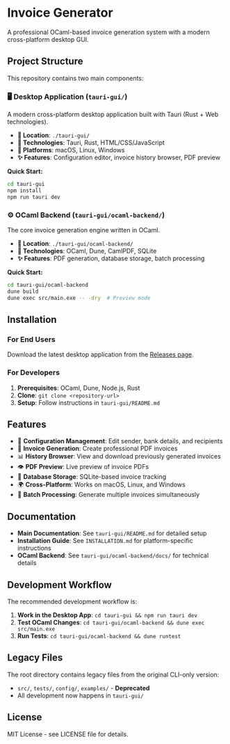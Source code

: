 # Invoice Generator

A professional OCaml-based invoice generation system with a modern cross-platform desktop GUI.

## Project Structure

This repository contains two main components:

### 🖥️ **Desktop Application** (`tauri-gui/`)
A modern cross-platform desktop application built with Tauri (Rust + Web technologies).

- **📁 Location**: `./tauri-gui/`
- **🚀 Technologies**: Tauri, Rust, HTML/CSS/JavaScript
- **📱 Platforms**: macOS, Linux, Windows
- **✨ Features**: Configuration editor, invoice history browser, PDF preview

**Quick Start:**
```bash
cd tauri-gui
npm install
npm run tauri dev
```

### ⚙️ **OCaml Backend** (`tauri-gui/ocaml-backend/`)
The core invoice generation engine written in OCaml.

- **📁 Location**: `./tauri-gui/ocaml-backend/`
- **🚀 Technologies**: OCaml, Dune, CamlPDF, SQLite
- **✨ Features**: PDF generation, database storage, batch processing

**Quick Start:**
```bash
cd tauri-gui/ocaml-backend
dune build
dune exec src/main.exe -- -dry  # Preview mode
```

## Installation

### For End Users
Download the latest desktop application from the [Releases page](https://github.com/username/ocaml-invoice/releases).

### For Developers
1. **Prerequisites**: OCaml, Dune, Node.js, Rust
2. **Clone**: `git clone <repository-url>`
3. **Setup**: Follow instructions in `tauri-gui/README.md`

## Features

- 📝 **Configuration Management**: Edit sender, bank details, and recipients
- 🚀 **Invoice Generation**: Create professional PDF invoices
- 📊 **History Browser**: View and download previously generated invoices
- 👁️ **PDF Preview**: Live preview of invoice PDFs
- 💾 **Database Storage**: SQLite-based invoice tracking
- 🌍 **Cross-Platform**: Works on macOS, Linux, and Windows
- 🔄 **Batch Processing**: Generate multiple invoices simultaneously

## Documentation

- **Main Documentation**: See `tauri-gui/README.md` for detailed setup
- **Installation Guide**: See `INSTALLATION.md` for platform-specific instructions
- **OCaml Backend**: See `tauri-gui/ocaml-backend/docs/` for technical details

## Development Workflow

The recommended development workflow is:

1. **Work in the Desktop App**: `cd tauri-gui && npm run tauri dev`
2. **Test OCaml Changes**: `cd tauri-gui/ocaml-backend && dune exec src/main.exe`
3. **Run Tests**: `cd tauri-gui/ocaml-backend && dune runtest`

## Legacy Files

The root directory contains legacy files from the original CLI-only version:
- `src/`, `tests/`, `config/`, `examples/` - **Deprecated**
- All development now happens in `tauri-gui/`

## License

MIT License - see LICENSE file for details.
